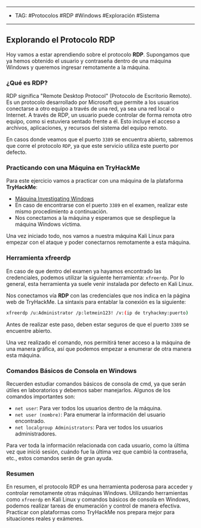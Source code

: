 
---
- TAG: #Protocolos #RDP #Windows #Exploración #Sistema
----
## Explorando el Protocolo RDP

Hoy vamos a estar aprendiendo sobre el protocolo **RDP**. Supongamos que ya hemos obtenido el usuario y contraseña dentro de una máquina Windows y queremos ingresar remotamente a la máquina.

### ¿Qué es RDP?

RDP significa "Remote Desktop Protocol" (Protocolo de Escritorio Remoto). Es un protocolo desarrollado por Microsoft que permite a los usuarios conectarse a otro equipo a través de una red, ya sea una red local o Internet. A través de RDP, un usuario puede controlar de forma remota otro equipo, como si estuviera sentado frente a él. Esto incluye el acceso a archivos, aplicaciones, y recursos del sistema del equipo remoto.

En casos donde veamos que el puerto `3389` se encuentra abierto, sabremos que corre el protocolo `RDP`, ya que este servicio utiliza este puerto por defecto.

### Practicando con una Máquina en TryHackMe

Para este ejercicio vamos a practicar con una máquina de la plataforma **TryHackMe**:

- [Máquina Investigating Windows](https://tryhackme.com/r/room/investigatingwindows)
- En caso de encontrarse con el puerto `3389` en el examen, realizar este mismo procedimiento a continuación.
- Nos conectamos a la máquina y esperamos que se despliegue la máquina Windows víctima.

Una vez iniciado todo, nos vamos a nuestra máquina Kali Linux para empezar con el ataque y poder conectarnos remotamente a esta máquina.

### Herramienta xfreerdp

En caso de que dentro del examen ya hayamos encontrado las credenciales, podemos utilizar la siguiente herramienta: `xfreerdp`. Por lo general, esta herramienta ya suele venir instalada por defecto en Kali Linux.

Nos conectamos vía **RDP** con las credenciales que nos indica en la página web de TryHackMe. La sintaxis para entablar la conexión es la siguiente:

```bash
xfreerdp /u:Administrator /p:letmein123! /v:(ip de tryhackmy:puerto)
```

Antes de realizar este paso, deben estar seguros de que el puerto `3389` se encuentre abierto.

Una vez realizado el comando, nos permitirá tener acceso a la máquina de una manera gráfica, así que podemos empezar a enumerar de otra manera esta máquina.

### Comandos Básicos de Consola en Windows

Recuerden estudiar comandos básicos de consola de cmd, ya que serán útiles en laboratorios y debemos saber manejarlos. Algunos de los comandos importantes son:

- `net user`: Para ver todos los usuarios dentro de la máquina.
- `net user (nombre)`: Para enumerar la información del usuario encontrado.
- `net localgroup Administrators`: Para ver todos los usuarios administradores.

Para ver toda la información relacionada con cada usuario, como la última vez que inició sesión, cuándo fue la última vez que cambió la contraseña, etc., estos comandos serán de gran ayuda.

### Resumen

En resumen, el protocolo RDP es una herramienta poderosa para acceder y controlar remotamente otras máquinas Windows. Utilizando herramientas como `xfreerdp` en Kali Linux y comandos básicos de consola en Windows, podemos realizar tareas de enumeración y control de manera efectiva. Practicar con plataformas como TryHackMe nos prepara mejor para situaciones reales y exámenes.